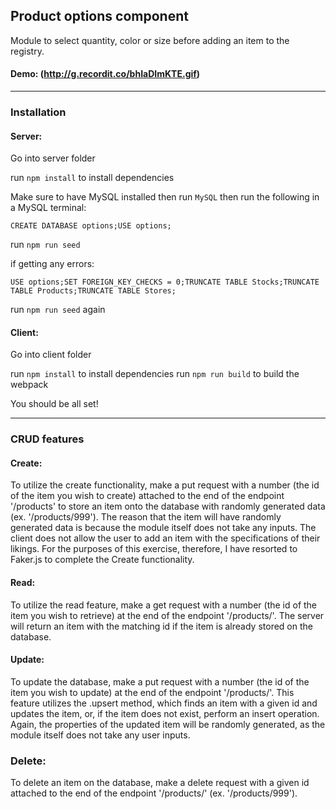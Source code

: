 
## Product options component

 Module to select quantity, color or size before adding an item to the registry.

#### Demo: (http://g.recordit.co/bhIaDImKTE.gif)

------

### Installation

#### Server:

Go into server folder

run  `npm install` to install dependencies

Make sure to have MySQL installed then run `MySQL` then run the following in a MySQL terminal:

`CREATE DATABASE options;USE options;`

run `npm run seed`

if getting any errors: 


`USE options;SET FOREIGN_KEY_CHECKS = 0;TRUNCATE TABLE Stocks;TRUNCATE TABLE Products;TRUNCATE TABLE Stores;`

run `npm run seed` again


#### Client:

Go into client folder

run  `npm install` to install dependencies
run `npm run build` to build the webpack

You should be all set!

------
### CRUD features

#### Create:
To utilize the create functionality, make a put request with a number (the id of the item you wish to create) attached to the end of the endpoint '/products' to store an item onto the database with randomly generated data (ex. '/products/999'). The reason that the item will have randomly generated data is because the module itself does not take any inputs. The client does not allow the user to add an item with the specifications of their likings. For the purposes of this exercise, therefore, I have resorted to Faker.js to complete the Create functionality. 

#### Read:
To utilize the read feature, make a get request with a number (the id of the item you wish to retrieve) at the end of the endpoint '/products/'. The server will return an item with the matching id if the item is already stored on the database.

#### Update:
To update the database, make a put request with a number (the id of the item you wish to update) at the end of the endpoint '/products/'. This feature utilizes the .upsert method, which finds an item with a given id and updates the item, or, if the item does not exist, perform an insert operation. Again, the properties of the updated item will be randomly generated, as the module itself does not take any user inputs. 

### Delete:
To delete an item on the database, make a delete request with a given id attached to the end of the endpoint '/products/' (ex. '/products/999'). 

